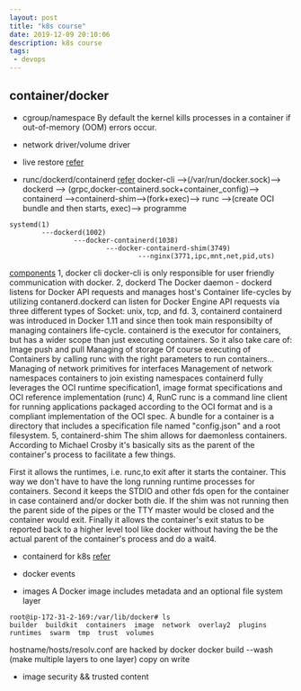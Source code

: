 ```yaml
---
layout: post
title: "k8s course"
date: 2019-12-09 20:10:06
description: k8s course
tags:
 - devops
---
```

## container/docker ###
- cgroup/namespace 
By default the kernel kills processes in a container if out-of-memory (OOM) errors occur.
- network driver/volume driver
- live restore
[refer](https://docs.docker.com/config/containers/live-restore/)

- runc/dockerd/containerd
[refer](https://ops.tips/blog/run-docker-with-forked-runc/)
docker-cli -->(/var/run/docker.sock)--> dockerd --> (grpc,docker-containerd.sock+container_config)--> containerd -->containerd-shim-->(fork+exec)--> runc -->(create OCI bundle and then starts, exec)--> programme
```
systemd(1)
        ---dockerd(1002)
                ---docker-containerd(1038)
                        ---docker-containerd-shim(3749)
                                ---nginx(3771,ipc,mnt,net,pid,uts)
```
[components](http://alexander.holbreich.org/docker-components-explained/)
1, docker cli
docker-cli is only responsible for user friendly communication with docker.
2, dockerd
The Docker daemon - dockerd listens for Docker API requests and manages host's
Container life-cycles by utilizing contanerd.dockerd can listen for Docker Engine API requests via three different types of Socket: unix, tcp, and fd.
3, containerd
containerd was introduced in Docker 1.11 and since then took main responsibilty of managing containers life-cycle. containerd is the executor for containers, but has a wider scope than just executing containers. So it also take care of:
Image push and pull
Managing of storage
Of course executing of Containers by calling runc with the right parameters to run containers...
Managing of network primitives for interfaces
Management of network namespaces containers to join existing namespaces
containerd fully leverages the OCI runtime specification1, image format specifications and OCI reference implementation (runc)
4, RunC
runc is a command line client for running applications packaged according to the OCI format and is a compliant implementation of the OCI spec.
A bundle for a container is a directory that includes a specification file named "config.json" and a root filesystem.
5, containerd-shim
The shim allows for daemonless containers. According to Michael Crosby it's basically sits as the parent of the container's process to facilitate a few things.

First it allows the runtimes, i.e. runc,to exit after it starts the container. This way we don't have to have the long running runtime processes for containers.
Second it keeps the STDIO and other fds open for the container in case containerd and/or docker both die. If the shim was not running then the parent side of the pipes or the TTY master would be closed and the container would exit.
Finally it allows the container's exit status to be reported back to a higher level tool like docker without having the be the actual parent of the container's process and do a wait4.

- containerd for k8s
[refer](https://kubernetes.io/blog/2017/11/containerd-container-runtime-options-kubernetes/)

- docker events 


- images
A Docker image includes metadata and an optional file system layer
```
root@ip-172-31-2-169:/var/lib/docker# ls
builder  buildkit  containers  image  network  overlay2  plugins  runtimes  swarm  tmp  trust  volumes
```
hostname/hosts/resolv.conf are hacked by docker
docker build --wash (make multiple layers to one layer)
copy on write

- image security && trusted content

